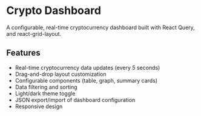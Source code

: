 # Crypto Dashboard

A configurable, real-time cryptocurrency dashboard built with React Query, and react-grid-layout.

## Features

- Real-time cryptocurrency data updates (every 5 seconds)
- Drag-and-drop layout customization
- Configurable components (table, graph, summary cards)
- Data filtering and sorting
- Light/dark theme toggle
- JSON export/import of dashboard configuration
- Responsive design

